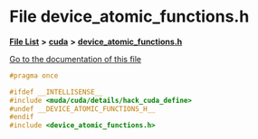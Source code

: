 

# File device\_atomic\_functions.h

[**File List**](files.md) **>** [**cuda**](dir_e7c11f96f9eccdf52a5e0655beb83835.md) **>** [**device\_atomic\_functions.h**](device__atomic__functions_8h.md)

[Go to the documentation of this file](device__atomic__functions_8h.md)


```C++
#pragma once

#ifdef __INTELLISENSE__
#include <muda/cuda/details/hack_cuda_define>
#undef __DEVICE_ATOMIC_FUNCTIONS_H__
#endif
#include <device_atomic_functions.h>
```


